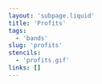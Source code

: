 ```yaml
---
layout: 'subpage.liquid'
title: 'Profits'
tags:
  - 'bands'
slug: 'profits'
stencils:
  - 'profits.gif'
links: []
---
```

